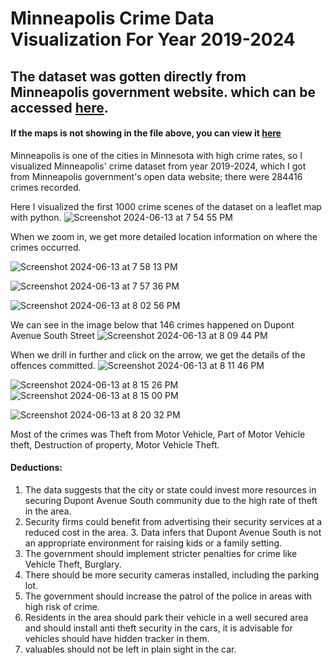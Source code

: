 # Minneapolis Crime Data Visualization For Year 2019-2024

## The dataset was gotten directly from Minneapolis government website. which can be accessed [here](https://opendata.minneapolismn.gov/datasets/cityoflakes::crime-data/about).
#### If the maps is not showing in the file above, you can view it [here](https://nbviewer.org/github/Raphlawren/Minneapolis_Crime_Data/blob/main/Minnesota_Crime_rate_Visuals.ipynb)
Minneapolis is one of the cities in Minnesota with high crime rates, so I visualized Minneapolis' crime dataset from year 2019-2024, which I got from Minneapolis government's open data website; there were 284416 crimes recorded.


Here I visualized the first 1000 crime scenes of the dataset on a leaflet map with python.
![Screenshot 2024-06-13 at 7 54 55 PM](https://github.com/Raphlawren/Minneapolis_Crime_Data/assets/130583230/efd0d465-9dfe-497b-af7f-bf75c2e41d7f)


When we zoom in, we get more detailed location information on where the  crimes occurred.

![Screenshot 2024-06-13 at 7 58 13 PM](https://github.com/Raphlawren/Minneapolis_Crime_Data/assets/130583230/99765a7d-d1cf-4c37-9329-1d201276e7ba)

![Screenshot 2024-06-13 at 7 57 36 PM](https://github.com/Raphlawren/Minneapolis_Crime_Data/assets/130583230/49d77cf0-72c2-4193-b119-d659122ea796)


![Screenshot 2024-06-13 at 8 02 56 PM](https://github.com/Raphlawren/Minneapolis_Crime_Data/assets/130583230/6d545a85-d86c-4ff8-a5fc-b7740777527f)



We can see in the image below that 146 crimes happened on Dupont Avenue South Street
![Screenshot 2024-06-13 at 8 09 44 PM](https://github.com/Raphlawren/Minneapolis_Crime_Data/assets/130583230/da0ad1db-ca1a-4114-b017-095d935a51a0)

When we drill in further and click on the arrow, we get the details of the offences committed.
![Screenshot 2024-06-13 at 8 11 46 PM](https://github.com/Raphlawren/Minneapolis_Crime_Data/assets/130583230/92247260-cf31-415a-a12c-f22ebf623a57)



![Screenshot 2024-06-13 at 8 15 26 PM](https://github.com/Raphlawren/Minneapolis_Crime_Data/assets/130583230/2b30134e-bf11-40d4-9681-c418f74b7dd9)
![Screenshot 2024-06-13 at 8 15 00 PM](https://github.com/Raphlawren/Minneapolis_Crime_Data/assets/130583230/45817a31-7575-45e5-ad87-f2bc8273a6b1)

![Screenshot 2024-06-13 at 8 20 32 PM](https://github.com/Raphlawren/Minneapolis_Crime_Data/assets/130583230/e0e1c1be-aa17-4059-b85f-1502bc7c51af)



Most of the crimes was Theft from Motor Vehicle, Part of Motor Vehicle theft,  Destruction of property, Motor Vehicle Theft.


#### Deductions: 

1. The data suggests that the city or state could invest more resources in securing Dupont Avenue South community due to the high rate of theft in the area.
2. ⁠Security firms could benefit from advertising their security services at a reduced cost in the area.
3.⁠ Data infers that Dupont Avenue South is not an appropriate environment for raising kids or a family setting.
4. The government should implement stricter penalties for crime like Vehicle Theft, Burglary.
5. There should be more security cameras installed, including the parking lot.
6. The government should increase the patrol of the police in areas with high risk of crime.
7. Residents in the area should park their vehicle in a well secured area and should install anti theft security in the cars, it is advisable for vehicles should have hidden tracker in them.
8. valuables should not be left in plain sight in the car.

